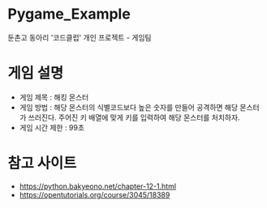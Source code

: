 # Pygame_Example

둔촌고 동아리 '코드클럽' 개인 프로젝트 - 게임팀

# 게임 설명
- 게임 제목 : 해킹 몬스터
- 게임 방법 : 해당 몬스터의 식별코드보다 높은 숫자를 만들어 공격하면 해당 몬스터가 쓰러진다. 주어진 키 배열에 맞게 키를 입력하여 해당 몬스터를 처치하자.
- 게임 시간 제한 : 99초

# 참고 사이트
 - https://python.bakyeono.net/chapter-12-1.html
 - https://opentutorials.org/course/3045/18389
